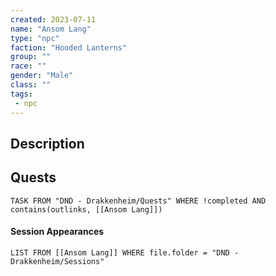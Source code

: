 ```yaml
---
created: 2023-07-11
name: "Ansom Lang"
type: "npc"
faction: "Hooded Lanterns"
group: ""
race: ""
gender: "Male"
class: ""
tags:
 - npc
---
```

## Description


## Quests
```dataview
TASK FROM "DND - Drakkenheim/Quests" WHERE !completed AND contains(outlinks, [[Ansom Lang]]) 
```

#### Session Appearances
```dataview
LIST FROM [[Ansom Lang]] WHERE file.folder = "DND - Drakkenheim/Sessions"
```



